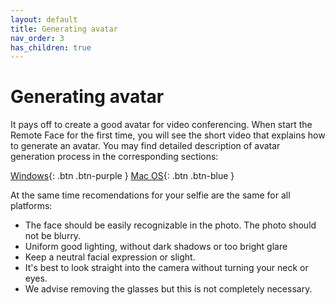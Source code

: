```yaml
---
layout: default
title: Generating avatar
nav_order: 3
has_children: true
---
```


# [](#header-1)Generating avatar
It pays off to create a good avatar for video conferencing. When start the Remote Face for the first time, you will see the short video that explains how to generate an avatar. You may find detailed description of avatar generation process in the corresponding sections:

[Windows](generating_avatar_windows){: .btn .btn-purple }
[Mac OS](generating_avatar_mac){: .btn .btn-blue }

At the same time recomendations for your selfie are the same for all platforms:

*   The face should be easily recognizable in the photo. The photo should not be blurry.
*   Uniform good lighting, without dark shadows or too bright glare
*   Keep a neutral facial expression or slight.
*   It's best to look straight into the camera without turning your neck or eyes.
*   We advise removing the glasses but this is not completely necessary.